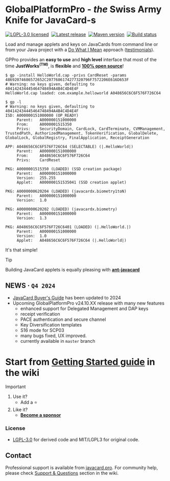 # GlobalPlatformPro - _the_ Swiss Army Knife for JavaCard-s
[![LGPL-3.0 licensed](https://img.shields.io/badge/license-LGPL-blue.svg)](https://github.com/martinpaljak/GlobalPlatformPro/blob/master/LICENSE)
&nbsp;[![Latest release](https://img.shields.io/github/release/martinpaljak/GlobalPlatformPro.svg)](https://github.com/martinpaljak/GlobalPlatformPro/releases/latest)
&nbsp;[![Maven version](https://img.shields.io/maven-metadata/v?label=javacard.pro%20version&metadataUrl=https%3A%2F%2Fjavacard.pro%2Fmaven%2Fcom%2Fgithub%2Fmartinpaljak%2Fglobalplatformpro%2Fmaven-metadata.xml)](https://gist.github.com/martinpaljak/c77d11d671260e24eef6c39123345cae)
&nbsp;[![Build status](https://github.com/martinpaljak/globalplatformpro/workflows/Build%20robot/badge.svg?branch=master)](https://github.com/martinpaljak/globalplatformpro/actions)

Load and manage applets and keys on JavaCards from command line or from your Java project with a [Do What I Mean](http://en.wikipedia.org/wiki/DWIM) approach ([testimonials](https://github.com/martinpaljak/GlobalPlatformPro/wiki/Testimonials)).

GPPro provides an **easy to use** and **high level** interface that most of the time **JustWorks<sup>(TM)</sup>**, is **flexible** and **[100% open source](#license)**!


```
$ gp -install HelloWorld.cap -privs CardReset -params 48692074686572652C2077686174277320796F7572206E616D653F
# Warning: no keys given, defaulting to 404142434445464748494A4B4C4D4E4F
HelloWorld.cap loaded: com.example.helloworld A048656C6C6F576F726C64

$ gp -l
# Warning: no keys given, defaulting to 404142434445464748494A4B4C4D4E4F
ISD: A000000151000000 (OP_READY)
     Parent:   A000000151000000
     From:     A0000001515350
     Privs:    SecurityDomain, CardLock, CardTerminate, CVMManagement, TrustedPath, AuthorizedManagement, TokenVerification, GlobalDelete, GlobalLock, GlobalRegistry, FinalApplication, ReceiptGeneration

APP: A048656C6C6F576F726C64 (SELECTABLE) (|.HelloWorld|)
     Parent:   A000000151000000
     From:     A048656C6C6F576F726C64
     Privs:    CardReset

PKG: A0000001515350 (LOADED) (SSD creation package)
     Parent:   A000000151000000
     Version:  255.255
     Applet:   A000000151535041 (SSD creation applet)

PKG: A0000000620204 (LOADED) (javacardx.biometry1toN)
     Parent:   A000000151000000
     Version:  1.0

PKG: A0000000620202 (LOADED) (javacardx.biometry)
     Parent:   A000000151000000
     Version:  1.3

PKG: A048656C6C6F576F726C6401 (LOADED) (|.HelloWorld.|)
     Parent:   A000000151000000
     Version:  1.0
     Applet:   A048656C6C6F576F726C64 (|.HelloWorld|)

```

It's that simple!

> [!TIP]
> Building JavaCard applets is equally pleasing with **[ant-javacard](https://github.com/martinpaljak/ant-javacard)**


## NEWS &middot; `Q4 2024`
 - [JavaCard Buyer's Guide](https://github.com/martinpaljak/GlobalPlatformPro/wiki/JavaCard-Buyer%27s-Guide) has been updated to 2024
 - Upcoming GlobalPlatformPro v24.10.XX release with many new features
   - enhanced support for Delegated Management and DAP keys
   - receipt verification
   - PACE authentication and secure channel
   - Key Diversification templates
   - S16 mode for SCP03
   - many bugs fixed, UX improved.
   - currently available in `master` branch

# Start from [Getting Started guide](https://github.com/martinpaljak/GlobalPlatformPro/wiki/Getting-Started) in the wiki

> [!IMPORTANT]
> 1. Use it?
>    - Add a ⭐
> 2. Like it?
>    - **[Become a sponsor](https://github.com/sponsors/martinpaljak)**

### License

 * [LGPL-3.0](https://github.com/martinpaljak/GlobalPlatformPro/blob/master/LICENSE) for derived code and MIT/LGPL3 for original code.

## Contact
Professional support is available from [javacard.pro](https://javacard.pro). For community help, please check [Support & Questions](https://github.com/martinpaljak/GlobalPlatformPro/wiki/Support-%26-Questions) section in the wiki.
